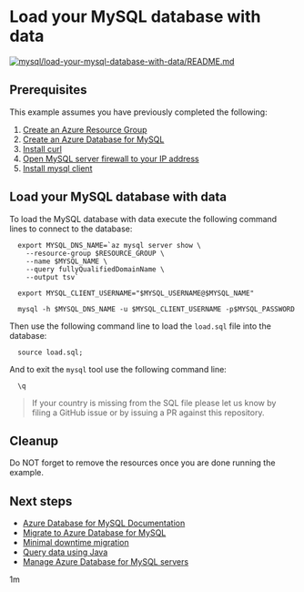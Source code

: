 
# Load your MySQL database with data

[![mysql/load-your-mysql-database-with-data/README.md](https://github.com/Azure-Samples/java-on-azure-examples/actions/workflows/mysql_load-your-mysql-database-with-data_README_md.yml/badge.svg)](https://github.com/Azure-Samples/java-on-azure-examples/actions/workflows/mysql_load-your-mysql-database-with-data_README_md.yml)

## Prerequisites

This example assumes you have previously completed the following:

1. [Create an Azure Resource Group](../../group/create/)
1. [Create an Azure Database for MySQL](../create/)
1. [Install curl](https://curl.haxx.se/download.html)
1. [Open MySQL server firewall to your IP address](../open-firewall-to-your-ip/)
1. [Install mysql client](https://dev.mysql.com/downloads/)

<!-- workflow.include(../open-firewall-to-your-ip/README.md) -->

## Load your MySQL database with data

To load the MySQL database with data execute the following command lines to
connect to the database:

<!-- workflow.skip() -->
```shell
  export MYSQL_DNS_NAME=`az mysql server show \
    --resource-group $RESOURCE_GROUP \
    --name $MYSQL_NAME \
    --query fullyQualifiedDomainName \
    --output tsv`

  export MYSQL_CLIENT_USERNAME="$MYSQL_USERNAME@$MYSQL_NAME"

  mysql -h $MYSQL_DNS_NAME -u $MYSQL_CLIENT_USERNAME -p$MYSQL_PASSWORD
```

Then use the following command line to load the `load.sql` file into the
database:

<!-- workflow.skip() -->
```shell
  source load.sql;
```

And to exit the `mysql` tool use the following command line:

<!-- workflow.skip() -->
```shell
  \q
```

>
> If your country is missing from the SQL file please let us know by filing a
> GitHub issue or by issuing a PR against this repository.
>


<!-- workflow.run()

  cd mysql/load-your-mysql-database-with-data

  export MYSQL_DNS_NAME=`az mysql server show \
    --resource-group $RESOURCE_GROUP \
    --name $MYSQL_NAME \
    --query fullyQualifiedDomainName \
    --output tsv`

  export MYSQL_CLIENT_USERNAME="$MYSQL_USERNAME@$MYSQL_NAME"

  mysql -h $MYSQL_DNS_NAME -u $MYSQL_CLIENT_USERNAME --password $MYSQL_PASSWORD < load.sql

  cd ../..

  -->

## Cleanup

Do NOT forget to remove the resources once you are done running the example.

<!-- workflow.directOnly()

  az group delete --name $RESOURCE_GROUP --yes || true

  -->

## Next steps

* [Azure Database for MySQL Documentation](https://docs.microsoft.com/en-us/azure/mysql/)
* [Migrate to Azure Database for MySQL](https://datamigration.microsoft.com/scenario/mysql-to-azuremysql)
* [Minimal downtime migration](https://docs.microsoft.com/en-us/azure/mysql/howto-migrate-online)
* [Query data using Java](https://docs.microsoft.com/en-us/azure/mysql/connect-java)
* [Manage Azure Database for MySQL servers](https://docs.microsoft.com/en-us/cli/azure/mysql)

1m
